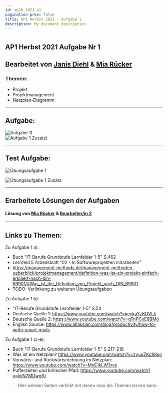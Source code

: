 ```yaml
---
id: ap1h_2021_a1
pagination-prev: false
title: AP1 Herbst 2021 - Aufgabe 1
description: My document description
---
```

#
## AP1 Herbst 2021 Aufgabe Nr 1

## Bearbeitet von [Janis Diehl](../../../user/Auszubildende%20Holldack/diehl.md)  & [Mia Rücker](../../../user/Auszubildende%20Michel/ruecker.md)

### Themen:
- Projekt
- Projektmanagement
- Netzplan-Diagramm

---

## Aufgabe:

![Aufgabe 1)](/img/AP1/2021/ap1h_2021/ap1h_2021_a1.jpg)  
![Aufgabe 1 Zusatz)](/img/AP1/2021/ap1h_2021/ap1h_2021_a1_extra.jpg)

----

## Test Aufgabe:

![Übungsaufgabe 1](</img/AP1/2021/ap1h_2021/ap1h_2021_a1_exercise.jpg>)

![Übungsaufgabe 1 Zusatz](</img/AP1/2021/ap1h_2021/ap1h_2021_a1_exercise_extra.jpg>)

----

## Erarbeitete Lösungen der Aufgaben

#### Lösung von [Mia Rücker](solution/ap1h_2021_a1_solution_ruecker.md)  & [Bearbeiter/in 2](solution/solution_name.md)

----

## Links zu Themen:

Zu Aufgabe 1 a):
  * Buch "IT-Berufe Grundstufe Lernfelder 1-5" S.462
  * Lernfeld 5 Arbeitsblatt "02 - In Softwareprojekten mitarbeiten"
  * https://management-methods.de/management-methoden-ueberblick/projektmanagement/definition-was-ist-ein-projekt-einfach-erklaert-nach-din-69901/#Was_ist_die_Definition_von_Projekt_nach_DIN_69901
  * TODO: Verlinkung zu weiteren Übungsaufgaben


Zu Aufgabe 1 b):
  * "IT-Berufe Grundstufe Lernfelder 1-5" S.54
  * Deutsche Quelle 1: https://www.youtube.com/watch?v=eykaYzKDVLk
  * Deutsche Quelle 2: https://www.youtube.com/watch?v=qTnPCxE8BMo
  * English Source: https://www.atlassian.com/blog/productivity/how-to-write-smart-goals

Zu Aufgabe 1 c)-e):
  * Buch "IT-Berufe Grundstufe Lernfelder 1-5" S.217-218
  * Was ist ein Netzplan? https://www.youtube.com/watch?v=zyuqZKc98sg
  * Vorwärts- und Rückwärtsrechnung im Netzplan: https://www.youtube.com/watch?v=MnE1kLW3rvs
  * Pufferzeiten und kritischer Pfad: https://www.youtube.com/watch?v=kjjN7MDwgf0

> Hier werden Seiten verlinkt mit denen man die Themen lernen kann.
